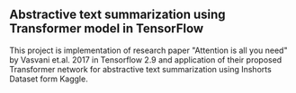 ## Abstractive text summarization using Transformer model in TensorFlow
This project is implementation of research paper "Attention is all you need" by Vasvani et.al. 2017 in Tensorflow 2.9 and application of their proposed Transformer network for abstractive text summarization using Inshorts Dataset form Kaggle.
